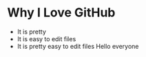 # Why I Love GitHub

* It is pretty
* It is easy to edit files
* It is pretty easy to edit files
Hello everyone
